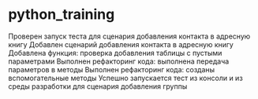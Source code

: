 # python_training
Проверен запуск теста для сценария добавления контакта в адресную книгу
Добавлен сценарий добавления контакта в адресную книгу
Добавлена функция: проверка добавления таблицы с пустыми параметрами
Выполнен рефакторинг кода: выполнена передача параметров в методы
Выполнен рефакторинг кода: созданы вспомогательные методы
Успешно запускается тест из консоли и из среды разработки для сценария добавления группы